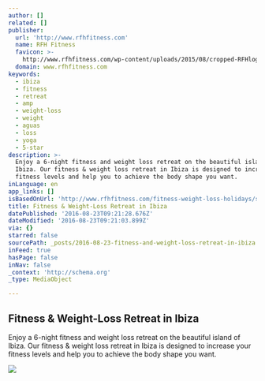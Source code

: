 ```yaml
---
author: []
related: []
publisher:
  url: 'http://www.rfhfitness.com'
  name: RFH Fitness
  favicon: >-
    http://www.rfhfitness.com/wp-content/uploads/2015/08/cropped-RFHlogo784x513-192x192.jpg
  domain: www.rfhfitness.com
keywords:
  - ibiza
  - fitness
  - retreat
  - amp
  - weight-loss
  - weight
  - aguas
  - loss
  - yoga
  - 5-star
description: >-
  Enjoy a 6-night fitness and weight loss retreat on the beautiful island of
  Ibiza. Our fitness & weight loss retreat in Ibiza is designed to increase your
  fitness levels and help you to achieve the body shape you want.
inLanguage: en
app_links: []
isBasedOnUrl: 'http://www.rfhfitness.com/fitness-weight-loss-holidays/spain-ibiza/'
title: Fitness & Weight-Loss Retreat in Ibiza
datePublished: '2016-08-23T09:21:28.676Z'
dateModified: '2016-08-23T09:21:03.899Z'
via: {}
starred: false
sourcePath: _posts/2016-08-23-fitness-and-weight-loss-retreat-in-ibiza.md
inFeed: true
hasPage: false
inNav: false
_context: 'http://schema.org'
_type: MediaObject

---
```

<article style=""><h1>Fitness &amp; Weight-Loss Retreat in Ibiza</h1><p>Enjoy a 6-night fitness and weight loss retreat on the beautiful island of Ibiza. Our fitness &amp; weight loss retreat in Ibiza is designed to increase your fitness levels and help you to achieve the body shape you want.</p><img src="http://www.rfhfitness.com/wp-content/uploads/2015/05/slider-sub-ibiza.jpg" /></article>